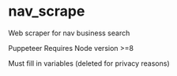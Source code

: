 # nav_scrape
Web scraper for nav business search


Puppeteer Requires Node version >=8

Must fill in variables (deleted for privacy reasons)
